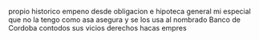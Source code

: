 propio historico empeno desde obligacion e hipoteca general mi especial que no la tengo como asa asegura y se los usa al nombrado Banco de Cordoba contodos sus vicios derechos hacas empres